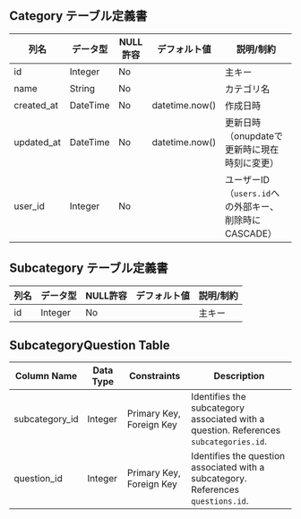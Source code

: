 ## Category テーブル定義書

| 列名          | データ型      | NULL許容 | デフォルト値     | 説明/制約                                      |
|---------------|--------------|----------|-----------------|------------------------------------------------|
| id            | Integer       | No       |                 | 主キー                                          |
| name          | String        | No       |                 | カテゴリ名                                      |
| created_at    | DateTime      | No       | datetime.now()  | 作成日時                                        |
| updated_at    | DateTime      | No       | datetime.now()  | 更新日時（onupdateで更新時に現在時刻に変更）    |
| user_id       | Integer       | No       |                 | ユーザーID（`users.id`への外部キー、削除時にCASCADE） |

## Subcategory テーブル定義書

| 列名          | データ型      | NULL許容 | デフォルト値 | 説明/制約                                      |
|---------------|--------------|----------|-------------|------------------------------------------------|
| id            | Integer       | No       |             | 主キー                                          |

## SubcategoryQuestion Table

| Column Name     | Data Type | Constraints                  | Description |
|-----------------|-----------|------------------------------|-------------|
| subcategory_id  | Integer   | Primary Key, Foreign Key     | Identifies the subcategory associated with a question. References `subcategories.id`. |
| question_id     | Integer   | Primary Key, Foreign Key     | Identifies the question associated with a subcategory. References `questions.id`. |